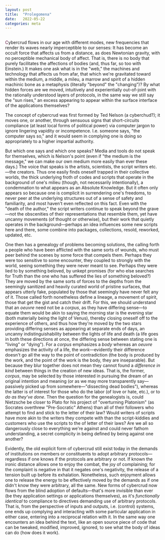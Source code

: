 ```yaml
---
layout: post
title:  "Prolegomena"
date:   2022-05-22
categories: meta
---
```

<html>
<head>
  <link rel="stylesheet" type="text/css" href="../stylesheet.css">
</head>
<body>
</body>
</html>
<h2></h2>
<p><font color="#5F143F">C</font>ybercrud flows in our age with different modes, new frequencies that render its waves nearly imperceptible to our senses: It has become an occult force that affects us from a distance, as does Newtonian gravity, with no perceptible mechanical body of affect. That is, there is no body that purely facilitates the affections of bodies (and, thus far, so too with Einstein.) It makes one ask what is in the "web," the machines and technology that affects us from afar, that which we're gravitated toward within the medium, a middle, a mileu, a marrow and spirit of a hidden machinic bone as a metaphysis (literally "beyond" the "changing")? By what hidden forces are we moved, intuitively and experientially out-of-joint with the rationally understood layers of protocols, in the same way we still say the "sun rises," an excess appearing to appear within the surface interface of the applications themselves? 
</p>
<p>The concept of cybercrud was first formed by Ted Nelson (a cyberchud?); it moves one, or another, through sensuous signs that short-circuits compliance (at least local forms of political power) via computer jargon to ignore lingering vapidity or incompetence. I.e. someone says, "the computer says so," and it would seem in complying one is doing so appropriately to a higher impartial authority. </p>
<p> But which one says and which one speaks?  Media and tools do not speak for themselves, which is Nelson's point (even if "the medium is the message," we can make our own medium more easily than ever these days.) The voice that speaks is the artists, scientists, the script writers etc.—the creators. Thus one easily finds oneself trapped in their collective worlds, the thick underlying froth  of codes and scripts that operate in the background of one's milieu (though, not necessarily intentionally), a condemnation to what appears as an Absolute Knowledge. But it often only appears so because one is complicit in surrendering one's freedoms, to never peer at the underlying structures out of a sense of safety and familiarity, and most haven't even reflected on this fact. Even with the "death of the author," the script writers continue to speak beyond the grave—not the obscenities of their representations that resemble them, yet have uncanny movements (of thought or otherwise), but their work that quietly operates in the background&#8212;perhaps an idea influences some new scripts here and there, some combine into packages, collections, resold, reworked, updated, etc.</p>

<p>One then has a genealogy of problems becoming solutions, the calling forth a people who have been afflicted with the same sorts of wounds, who must peer behind the scenes by some force that compels them. Perhaps they were too sensitive to some encounter, they coupled to strongly with the world, seeing something they were never meant to see. Perhaps they were lied to by something beloved, by unkept promises (for who else searches for Truth than the one who has suffered the lies of something beloved?) They are moved by the same sorts of forces to the depths from the seemingly sanitized and heavily curated world of pristine surfaces, that appears utterly fake, populated by those that seemingly have never felt any of it. Those called forth nonetheless define a lineage, a movement of spirit, those that get the gist and catch their drift. For this, we should understand that an <em>oeuvre</em> need not be a <em>corpus</em>, as they have differing sense—to equate them would be akin to saying the morning star is the evening star (both materially being the light of Venus), thereby closing oneself off to the experience of others, and thus how they're moved by the two stars providing differing senses as appearing at separate ends of days, an uncanny indistinguishability between the lights of life and death (a life goes in both these directions at once, the differing sense between stating one is "living" or "dying"). For a  <em>corpus</em> emphasizes a <em>body</em> whereas an  <em>oeuvre</em> emphasizes the activity of a life, the  <em>work</em>—evidently their difference doesn't go all the way to the point of contradiction (the body is produced by the work, and the point of the work is the body, they are inseparable). But because they blur together does not mean they cannot found a <em>difference in kind</em> between things in the creation of new ideas. That is, the former, <em>corpus</em>, may be selected by those interested in pursuing the dream of an original intention and meaning (or as we may more transparently say—passively picked up from somewhere—"dissecting dead bodies"), whereas the latter is of interest for those who do the labor (of love or hate, etc.), or to <em>do as they've done</em>. Then the question for the genealogists is, could Nietzsche be closer to Plato for his project of "overturning Platonism" (as Socrates overthrew "Pre-Socratic" Athens) than all of their followers who attempt to find and stick to the letter of their law? Would writers of scripts have more akin to the writers they compete with than the script-kiddies and customers who use the scripts to the of letter of their laws? Are we all so dangerously close to everything we're against and could never fathom understanding, a secret complicity in being defined by being against one another? </p>
<p>  Evidently, the old explicit form of cybercrud still exist today in the demands of institutions on members or constituents to adopt arbitrary protocols—regardless if one knows if the protocols are arbitrary or not. If known the ironic distance allows one to enjoy the combat, the joy of complaining; for the complaint is negative in that it negates one's negativity, the release of a tension built up before its exhalation. Nonetheless, such enjoyment allows one to release the energy to be effectively moved by the demands as if one didn't know they were arbitrary, all the same. New forms of cybercrud now flows from the blind adoption of defaults—that's more invisible than ever (be they application settings or applications themselves), as it's <em>functionally identical</em> to compliance to directives demanding use of arbitrary protocols.  That is, from the perspective of inputs and outputs, i.e. (control) systems, one ends up complying and interacting with some particular application in either case, entering into a reciprocal relation with it. In the same way one encounters an idea behind the text, like an open source piece of code that can be tweaked, modified, improved, ignored, to see what the body of ideas can do (how does it work).
</p>

